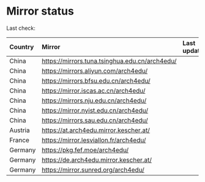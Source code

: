 <script src="./time.js"></script>
# Mirror status
Last check: <script type="text/javascript">localize(1700082951.6922007);</script>

|Country|Mirror|Last update|
|:------|:-----|:----------|
|China|https://mirrors.tuna.tsinghua.edu.cn/arch4edu/|<script type="text/javascript">localize(1700030153);</script>|
|China|https://mirrors.aliyun.com/arch4edu/|<script type="text/javascript">localize(1700030153);</script>|
|China|https://mirrors.bfsu.edu.cn/arch4edu/|<script type="text/javascript">localize(1700030153);</script>|
|China|https://mirror.iscas.ac.cn/arch4edu/|<script type="text/javascript">localize(1700030153);</script>|
|China|https://mirrors.nju.edu.cn/arch4edu/|<script type="text/javascript">localize(1699986376);</script>|
|China|https://mirror.nyist.edu.cn/arch4edu/|<script type="text/javascript">localize(1700072986);</script>|
|China|https://mirrors.sau.edu.cn/arch4edu/|<script type="text/javascript">localize(1700072986);</script>|
|Austria|https://at.arch4edu.mirror.kescher.at/|<script type="text/javascript">localize(1700072986);</script>|
|France|https://mirror.lesviallon.fr/arch4edu/|<script type="text/javascript">localize(1700030153);</script>|
|Germany|https://pkg.fef.moe/arch4edu/|<script type="text/javascript">localize(1700072986);</script>|
|Germany|https://de.arch4edu.mirror.kescher.at/|<script type="text/javascript">localize(1700072986);</script>|
|Germany|https://mirror.sunred.org/arch4edu/|<script type="text/javascript">localize(1700072986);</script>|

<script src="./tablefilter/tablefilter.js"></script>
<script src="./table.js"></script>